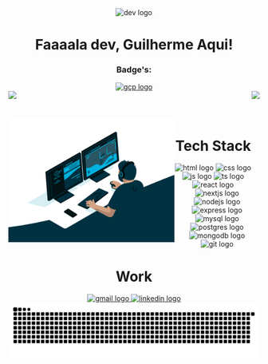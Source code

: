 <div align="center">
  <img src="https://skillicons.dev/icons?i=github" height="55" alt="dev logo" />
  <h1> Faaaala dev, Guilherme Aqui! </h1>
</div>
<div align="center">
  <h3> Badge's: </h3>
  <a href="https://www.cloudskillsboost.google/public_profiles/ac3baf49-0bac-4829-b9ab-b4b15c1a1bb4/badges/12395968">
    <img src="https://skillicons.dev/icons?i=gcp" height="45" alt="gcp logo" />
  </a>
</div>
<div>
  <img height="180em" src="https://github-readme-stats.vercel.app/api?username=devgsanches&show_icons=true&theme=tokyonight&include_all_commits=true&count_private=true" />
  <img align="right" height="180em" src="https://github-readme-stats.vercel.app/api/top-langs/?username=devgsanches&layout=compact&langs_count=16&theme=tokyonight" />
</div>
<br>
<div align="center">
  <div style="display: inline_block">
  <br>
    <img align="left" height="250" alt="coding-time" src="code.gif">
    <h1 align="center">Tech Stack</h1>
        <img src="https://skillicons.dev/icons?i=html" height="45" alt="html logo" />
    <img src="https://skillicons.dev/icons?i=css" height="45" alt="css logo" />
    <img src="https://skillicons.dev/icons?i=js" height="45" alt="js logo" />
    <img src="https://skillicons.dev/icons?i=ts" height="45" alt="ts logo" />
    <img src="https://skillicons.dev/icons?i=react" height="45" alt="react logo" />
    <img src="https://skillicons.dev/icons?i=nextjs" height="45" alt="nextjs logo" />
    <img src="https://skillicons.dev/icons?i=nodejs" height="45" alt="nodejs logo" />
    <img src="https://skillicons.dev/icons?i=express" height="45" alt="express logo" />
    <img src="https://skillicons.dev/icons?i=mysql" height="45" alt="mysql logo" />
    <img src="https://skillicons.dev/icons?i=postgres" height="45" alt="postgres logo" />
    <img src="https://skillicons.dev/icons?i=mongodb" height="45" alt="mongodb logo" />
    <img src="https://skillicons.dev/icons?i=git" height="45" alt="git logo" />
  </div>
  <div align="center">
    <h1>Work</h1>
    <div display='flex' justify='space-between'>
      <a href="mailto:guilhermesanchesdev@gmail.com">
      <img src="https://skillicons.dev/icons?i=gmail" height="45" alt="gmail logo" />
    </a>
    <a href="https://www.linkedin.com/in/guilhermesanches-dev">
      <img src="https://skillicons.dev/icons?i=linkedin" height="45" alt="linkedin logo" />
    </a>
    </div>
  </div>
</div>
<picture>
  <source media="(prefers-color-scheme: dark)" srcset="https://raw.githubusercontent.com/devgsanches/devgsanches/output/github-contribution-grid-snake-dark.svg">
  <source media="(prefers-color-scheme: light)" srcset="https://raw.githubusercontent.com/devgsanches/devgsanches/output/github-contribution-grid-snake.svg">
  <img alt="github contribution grid snake animation" src="https://raw.githubusercontent.com/devgsanches/devgsanches/output/github-contribution-grid-snake.svg">
</picture>
